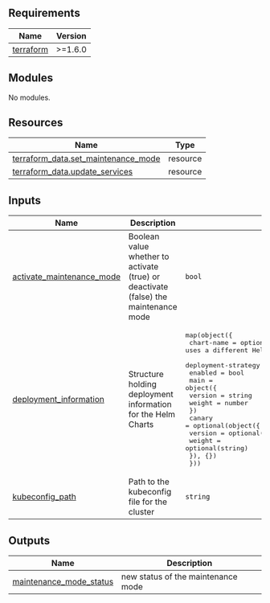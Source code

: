 <!-- BEGIN_TF_DOCS -->
## Requirements

| Name | Version |
|------|---------|
| <a name="requirement_terraform"></a> [terraform](#requirement\_terraform) | >=1.6.0 |

## Modules

No modules.

## Resources

| Name | Type |
|------|------|
| [terraform_data.set_maintenance_mode](https://registry.terraform.io/providers/hashicorp/terraform/latest/docs/resources/data) | resource |
| [terraform_data.update_services](https://registry.terraform.io/providers/hashicorp/terraform/latest/docs/resources/data) | resource |

## Inputs

| Name | Description | Type | Default | Required |
|------|-------------|------|---------|:--------:|
| <a name="input_activate_maintenance_mode"></a> [activate\_maintenance\_mode](#input\_activate\_maintenance\_mode) | Boolean value whether to activate (true) or deactivate (false) the maintenance mode | `bool` | n/a | yes |
| <a name="input_deployment_information"></a> [deployment\_information](#input\_deployment\_information) | Structure holding deployment information for the Helm Charts | <pre>map(object({<br/>    chart-name          = optional(string) # Optional, uses a different Helm Chart name than the application name<br/>    deployment-strategy = string<br/>    enabled             = bool<br/>    main = object({<br/>      version = string<br/>      weight  = number<br/>    })<br/>    canary = optional(object({<br/>      version = optional(string)<br/>      weight  = optional(string)<br/>    }), {})<br/>  }))</pre> | n/a | yes |
| <a name="input_kubeconfig_path"></a> [kubeconfig\_path](#input\_kubeconfig\_path) | Path to the kubeconfig file for the cluster | `string` | `""` | no |

## Outputs

| Name | Description |
|------|-------------|
| <a name="output_maintenance_mode_status"></a> [maintenance\_mode\_status](#output\_maintenance\_mode\_status) | new status of the maintenance mode |
<!-- END_TF_DOCS -->